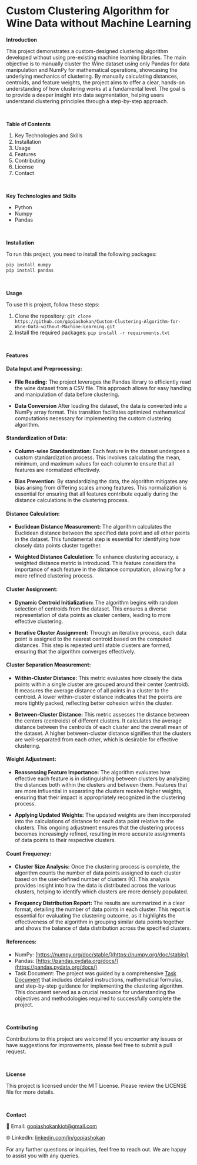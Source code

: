 # Custom Clustering Algorithm for Wine Data without Machine Learning

**Introduction**

This project demonstrates a custom-designed clustering algorithm developed without using pre-existing machine learning libraries. The main objective is to manually cluster the Wine dataset using only Pandas for data manipulation and NumPy for mathematical operations, showcasing the underlying mechanics of clustering. By manually calculating distances, centroids, and feature weights, the project aims to offer a clear, hands-on understanding of how clustering works at a fundamental level. The goal is to provide a deeper insight into data segmentation, helping users understand clustering principles through a step-by-step approach.

<br />

**Table of Contents**

1. Key Technologies and Skills
2. Installation
3. Usage
4. Features
5. Contributing
6. License
7. Contact

<br />

**Key Technologies and Skills**
- Python
- Numpy
- Pandas

<br />

**Installation**

To run this project, you need to install the following packages:

```python
pip install numpy
pip install pandas
```

<br />

**Usage**

To use this project, follow these steps:

1. Clone the repository: ```git clone https://github.com/gopiashokan/Custom-Clustering-Algorithm-for-Wine-Data-without-Machine-Learning.git```
2. Install the required packages: ```pip install -r requirements.txt```

<br />

**Features**

#### Data Input and Preprocessing:
   - **File Reading:** The project leverages the Pandas library to efficiently read the wine dataset from a CSV file. This approach allows for easy handling and manipulation of data before clustering.

   - **Data Conversion** After loading the dataset, the data is converted into a NumPy array format. This transition facilitates optimized mathematical computations necessary for implementing the custom clustering algorithm.

#### Standardization of Data:
   - **Column-wise Standardization:** Each feature in the dataset undergoes a custom standardization process. This involves calculating the mean, minimum, and maximum values for each column to ensure that all features are normalized effectively.

   - **Bias Prevention:** By standardizing the data, the algorithm mitigates any bias arising from differing scales among features. This normalization is essential for ensuring that all features contribute equally during the distance calculations in the clustering process.

#### Distance Calculation:
   - **Euclidean Distance Measurement:** The algorithm calculates the Euclidean distance between the specified data point and all other points in the dataset. This fundamental step is essential for identifying how closely data points cluster together.

   - **Weighted Distance Calculation:** To enhance clustering accuracy, a weighted distance metric is introduced. This feature considers the importance of each feature in the distance computation, allowing for a more refined clustering process.

#### Cluster Assignment:
   - **Dynamic Centroid Initialization:** The algorithm begins with random selection of centroids from the dataset. This ensures a diverse representation of data points as cluster centers, leading to more effective clustering.

   - **Iterative Cluster Assignment:** Through an iterative process, each data point is assigned to the nearest centroid based on the computed distances. This step is repeated until stable clusters are formed, ensuring that the algorithm converges effectively.

#### Cluster Separation Measurement:
   - **Within-Cluster Distance:** This metric evaluates how closely the data points within a single cluster are grouped around their center (centroid). It measures the average distance of all points in a cluster to the centroid. A lower within-cluster distance indicates that the points are more tightly packed, reflecting better cohesion within the cluster.

   - **Between-Cluster Distance:** This metric assesses the distance between the centers (centroids) of different clusters. It calculates the average distance between the centroids of each cluster and the overall mean of the dataset. A higher between-cluster distance signifies that the clusters are well-separated from each other, which is desirable for effective clustering.

#### Weight Adjustment:
   - **Reassessing Feature Importance:** The algorithm evaluates how effective each feature is in distinguishing between clusters by analyzing the distances both within the clusters and between them. Features that are more influential in separating the clusters receive higher weights, ensuring that their impact is appropriately recognized in the clustering process.

   - **Applying Updated Weights:** The updated weights are then incorporated into the calculations of distance for each data point relative to the clusters. This ongoing adjustment ensures that the clustering process becomes increasingly refined, resulting in more accurate assignments of data points to their respective clusters.

#### Count Frequency:
   - **Cluster Size Analysis:** Once the clustering process is complete, the algorithm counts the number of data points assigned to each cluster based on the user-defined number of clusters (K). This analysis provides insight into how the data is distributed across the various clusters, helping to identify which clusters are more densely populated.

   - **Frequency Distribution Report:** The results are summarized in a clear format, detailing the number of data points in each cluster. This report is essential for evaluating the clustering outcome, as it highlights the effectiveness of the algorithm in grouping similar data points together and shows the balance of data distribution across the specified clusters.


#### References:

   - NumPy: [https://numpy.org/doc/stable/](https://numpy.org/doc/stable/)
   - Pandas: [https://pandas.pydata.org/docs/](https://pandas.pydata.org/docs/)
   - Task Document: The project was guided by a comprehensive [Task Document](https://github.com/gopiashokan/Custom-Clustering-Algorithm-for-Wine-Data-without-Machine-Learning/blob/main/input/Task%20Document.pdf) that includes detailed instructions, mathematical formulas, and step-by-step guidance for implementing the clustering algorithm. This document served as a crucial resource for understanding the objectives and methodologies required to successfully complete the project.

<br />

**Contributing**

Contributions to this project are welcome! If you encounter any issues or have suggestions for improvements, please feel free to submit a pull request.

<br />

**License**

This project is licensed under the MIT License. Please review the LICENSE file for more details.

<br />

**Contact**

📧 Email: gopiashokankiot@gmail.com 

🌐 LinkedIn: [linkedin.com/in/gopiashokan](https://www.linkedin.com/in/gopiashokan)

For any further questions or inquiries, feel free to reach out. We are happy to assist you with any queries.

